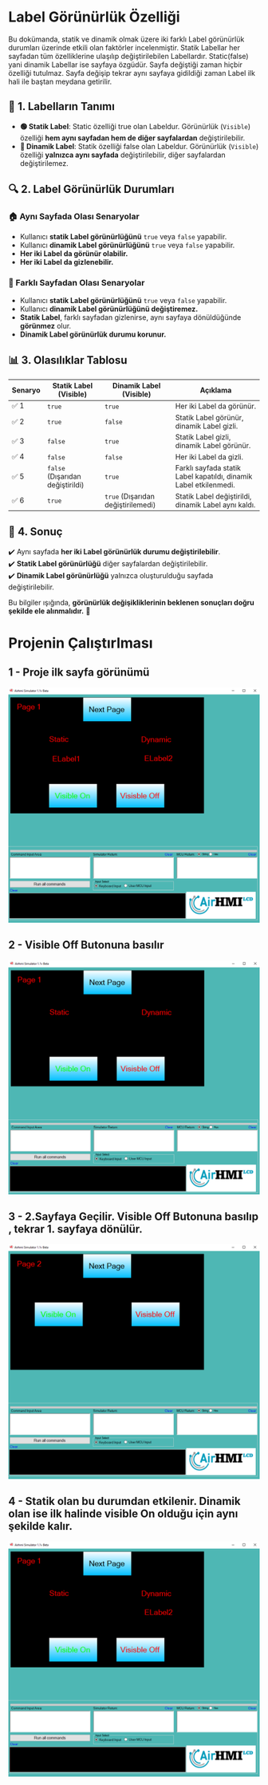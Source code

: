 # Label Görünürlük Özelliği

Bu dokümanda, statik ve dinamik olmak üzere iki farklı Label görünürlük durumları üzerinde etkili olan faktörler incelenmiştir.
Statik Labellar her sayfadan tüm özelliklerine ulaşılıp değiştirilebilen Labellardır. Static(false) yani dinamik Labellar ise sayfaya özgüdür.
Sayfa değiştiği zaman hiçbir özelliği tutulmaz. Sayfa değişip tekrar aynı sayfaya gidildiği zaman Label ilk hali ile baştan meydana getirilir. 

## 📌 1. Labelların Tanımı
- **🟢 Statik Label**: Static özelliği true olan Labeldur. Görünürlük (`Visible`) özelliği **hem aynı sayfadan hem de diğer sayfalardan** değiştirilebilir.
- **🔵 Dinamik Label**: Statik özelliği false olan Labeldur. Görünürlük (`Visible`) özelliği **yalnızca aynı sayfada** değiştirilebilir, diğer sayfalardan değiştirilemez.

## 🔍 2. Label Görünürlük Durumları
### 🏠 Aynı Sayfada Olası Senaryolar
- Kullanıcı **statik Label görünürlüğünü** `true` veya `false` yapabilir.
- Kullanıcı **dinamik Label görünürlüğünü** `true` veya `false` yapabilir.
- **Her iki Label da görünür olabilir.**
- **Her iki Label da gizlenebilir.**

### 🔄 Farklı Sayfadan Olası Senaryolar
- Kullanıcı **statik Label görünürlüğünü** `true` veya `false` yapabilir.
- Kullanıcı **dinamik Label görünürlüğünü değiştiremez.**
- **Statik Label**, farklı sayfadan gizlenirse, aynı sayfaya dönüldüğünde **görünmez** olur.
- **Dinamik Label görünürlük durumu korunur.**

## 📊 3. Olasılıklar Tablosu

| Senaryo | Statik Label (Visible) | Dinamik Label (Visible) | Açıklama |
|---------|------------------------|------------------------|-----------|
| ✅ 1 | `true`  | `true`  | Her iki Label da görünür. |
| ✅ 2 | `true`  | `false` | Statik Label görünür, dinamik Label gizli. |
| ✅ 3 | `false` | `true`  | Statik Label gizli, dinamik Label görünür. |
| ✅ 4 | `false` | `false` | Her iki Label da gizli. |
| ✅ 5 | `false` (Dışarıdan değiştirildi) | `true` | Farklı sayfada statik Label kapatıldı, dinamik Label etkilenmedi. |
| ✅ 6 | `true`  | `true` (Dışarıdan değiştirilemedi) | Statik Label değiştirildi, dinamik Label aynı kaldı. |

## 🎯 4. Sonuç
✔️ Aynı sayfada **her iki Label görünürlük durumu değiştirilebilir**.  
✔️ **Statik Label görünürlüğü** diğer sayfalardan değiştirilebilir.  
✔️ **Dinamik Label görünürlüğü** yalnızca oluşturulduğu sayfada değiştirilebilir.  

Bu bilgiler ışığında, **görünürlük değişikliklerinin beklenen sonuçları doğru şekilde ele alınmalıdır.** 🚀

# Projenin Çalıştırlması
## **1 - Proje ilk sayfa görünümü**

![Açıklama Metni](1.png)

## **2 - Visible Off Butonuna basılır**

![Açıklama Metni](2.png)

## **3 - 2.Sayfaya Geçilir. Visible Off Butonuna basılıp , tekrar 1. sayfaya dönülür.**

![Açıklama Metni](3.png)

## **4 - Statik olan bu durumdan etkilenir. Dinamik olan ise ilk halinde visible On olduğu için aynı şekilde kalır.**

![Açıklama Metni](4.png)
